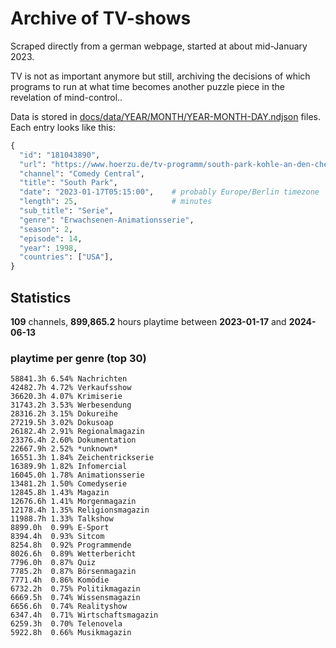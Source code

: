 # Archive of TV-shows

Scraped directly from a german webpage, started at about mid-January 2023.

TV is not as important anymore but still, archiving the decisions of which programs to run at what time
becomes another puzzle piece in the revelation of mind-control.. 

Data is stored in [docs/data/YEAR/MONTH/YEAR-MONTH-DAY.ndjson](docs/data/) files. 
Each entry looks like this:

```python
{
  "id": "181043890", 
  "url": "https://www.hoerzu.de/tv-programm/south-park-kohle-an-den-chefkoch/bid_181043890/", 
  "channel": "Comedy Central", 
  "title": "South Park", 
  "date": "2023-01-17T05:15:00",    # probably Europe/Berlin timezone 
  "length": 25,                     # minutes 
  "sub_title": "Serie", 
  "genre": "Erwachsenen-Animationsserie", 
  "season": 2, 
  "episode": 14, 
  "year": 1998, 
  "countries": ["USA"],
}
```

## Statistics

**109** channels, **899,865.2** hours playtime between **2023-01-17** and **2024-06-13**


### playtime per genre (top 30)

    58841.3h 6.54% Nachrichten
    42482.7h 4.72% Verkaufsshow
    36620.3h 4.07% Krimiserie
    31743.2h 3.53% Werbesendung
    28316.2h 3.15% Dokureihe
    27219.5h 3.02% Dokusoap
    26182.4h 2.91% Regionalmagazin
    23376.4h 2.60% Dokumentation
    22667.9h 2.52% *unknown*
    16551.3h 1.84% Zeichentrickserie
    16389.9h 1.82% Infomercial
    16045.0h 1.78% Animationsserie
    13481.2h 1.50% Comedyserie
    12845.8h 1.43% Magazin
    12676.6h 1.41% Morgenmagazin
    12178.4h 1.35% Religionsmagazin
    11988.7h 1.33% Talkshow
    8899.0h  0.99% E-Sport
    8394.4h  0.93% Sitcom
    8254.8h  0.92% Programmende
    8026.6h  0.89% Wetterbericht
    7796.0h  0.87% Quiz
    7785.2h  0.87% Börsenmagazin
    7771.4h  0.86% Komödie
    6732.2h  0.75% Politikmagazin
    6669.5h  0.74% Wissensmagazin
    6656.6h  0.74% Realityshow
    6347.4h  0.71% Wirtschaftsmagazin
    6259.3h  0.70% Telenovela
    5922.8h  0.66% Musikmagazin
